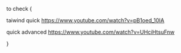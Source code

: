 
to check {

taiwind quick
https://www.youtube.com/watch?v=pB1oed_10IA


quick advanced
https://www.youtube.com/watch?v=UHciHtsuFnw


}
